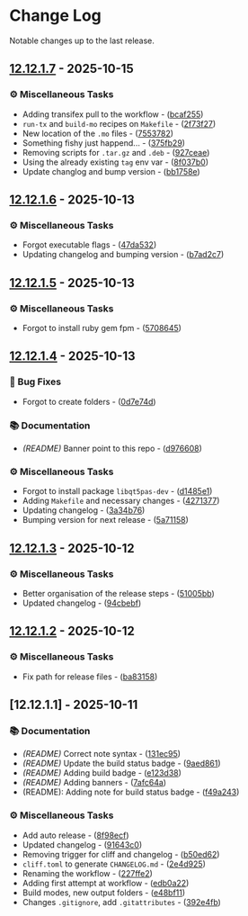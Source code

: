 # Change Log

Notable changes up to the last release.

## [12.12.1.7](https://github.com/gcarreno/gcarreno-HeidiSQL/compare/v12.12.1.6..v12.12.1.7) - 2025-10-15

### ⚙️ Miscellaneous Tasks

- Adding transifex pull to the workflow - ([bcaf255](https://github.com/gcarreno/gcarreno-HeidiSQL/commit/bcaf25510bcf1e21df8a9be22d394ff1a530acf8))
- `run-tx` and `build-mo` recipes on `Makefile` - ([2f73f27](https://github.com/gcarreno/gcarreno-HeidiSQL/commit/2f73f27576ba47b603f1e37102bff287f9eff3a4))
- New location of the `.mo` files - ([7553782](https://github.com/gcarreno/gcarreno-HeidiSQL/commit/755378250279042d231d592c173f4f64184cd22c))
- Something fishy just happend... - ([375fb29](https://github.com/gcarreno/gcarreno-HeidiSQL/commit/375fb2921af06690b73753334eb341d0afbfc73a))
- Removing scripts for `.tar.gz` and `.deb` - ([927ceae](https://github.com/gcarreno/gcarreno-HeidiSQL/commit/927ceae664346c7cd508ad3bea4b3f4ef692ef9b))
- Using the already existing `tag` env var - ([8f037b0](https://github.com/gcarreno/gcarreno-HeidiSQL/commit/8f037b04f43c56cf08ee43c290e98e13d2a147f4))
- Update changlog and bump version - ([bb1758e](https://github.com/gcarreno/gcarreno-HeidiSQL/commit/bb1758e9d27cec9bd0c9f799742ed75a548fe03d))


## [12.12.1.6](https://github.com/gcarreno/gcarreno-HeidiSQL/compare/v12.12.1.5..v12.12.1.6) - 2025-10-13

### ⚙️ Miscellaneous Tasks

- Forgot executable flags - ([47da532](https://github.com/gcarreno/gcarreno-HeidiSQL/commit/47da53210ac50fa80d5f69c4355a5733389dfb33))
- Updating changelog and bumping version - ([b7ad2c7](https://github.com/gcarreno/gcarreno-HeidiSQL/commit/b7ad2c7252824b08c6eee014cfbdc05f7827cdea))


## [12.12.1.5](https://github.com/gcarreno/gcarreno-HeidiSQL/compare/v12.12.1.4..v12.12.1.5) - 2025-10-13

### ⚙️ Miscellaneous Tasks

- Forgot to install ruby gem fpm - ([5708645](https://github.com/gcarreno/gcarreno-HeidiSQL/commit/57086450f4e0947c099085255f67c90c6fb6d94d))


## [12.12.1.4](https://github.com/gcarreno/gcarreno-HeidiSQL/compare/v12.12.1.3..v12.12.1.4) - 2025-10-13

### 🐛 Bug Fixes

- Forgot to create folders - ([0d7e74d](https://github.com/gcarreno/gcarreno-HeidiSQL/commit/0d7e74decfb9964397f11ce90dd2ffa5c8be6deb))

### 📚 Documentation

- *(README)* Banner point to this repo - ([d976608](https://github.com/gcarreno/gcarreno-HeidiSQL/commit/d976608e5b38548ec39fd54b59a3c38092527958))

### ⚙️ Miscellaneous Tasks

- Forgot to install package `libqt5pas-dev` - ([d1485e1](https://github.com/gcarreno/gcarreno-HeidiSQL/commit/d1485e120153a701fb4fe61712c47e94b3bd8838))
- Adding `Makefile` and necessary changes - ([4271377](https://github.com/gcarreno/gcarreno-HeidiSQL/commit/42713770f158c2a758907f0f4029462a70fea765))
- Updating changelog - ([3a34b76](https://github.com/gcarreno/gcarreno-HeidiSQL/commit/3a34b76965e92fcabe2e712827777cf5442679c5))
- Bumping version for next release - ([5a71158](https://github.com/gcarreno/gcarreno-HeidiSQL/commit/5a71158b3c21f559244952d4edf616f20d081c22))


## [12.12.1.3](https://github.com/gcarreno/gcarreno-HeidiSQL/compare/v12.12.1.2..v12.12.1.3) - 2025-10-12

### ⚙️ Miscellaneous Tasks

- Better organisation of the release steps - ([51005bb](https://github.com/gcarreno/gcarreno-HeidiSQL/commit/51005bb928d1d08d87a206e00dcb943372fe8637))
- Updated changelog - ([94cbebf](https://github.com/gcarreno/gcarreno-HeidiSQL/commit/94cbebf6abc6f988770aa348ec531d7b53e399fc))


## [12.12.1.2](https://github.com/gcarreno/gcarreno-HeidiSQL/compare/v12.12.1.1..v12.12.1.2) - 2025-10-12

### ⚙️ Miscellaneous Tasks

- Fix path for release files - ([ba83158](https://github.com/gcarreno/gcarreno-HeidiSQL/commit/ba831580feef242aa25c8db288e842f0ef92f5e3))


## [12.12.1.1] - 2025-10-11

### 📚 Documentation

- *(README)* Correct note syntax - ([131ec95](https://github.com/gcarreno/gcarreno-HeidiSQL/commit/131ec95208c1dfb126784710b0d5e0956bef6e71))
- *(README)* Update the build status badge - ([9aed861](https://github.com/gcarreno/gcarreno-HeidiSQL/commit/9aed86122da99c6891809a6b4a06d88065126af8))
- *(README)* Adding build badge - ([e123d38](https://github.com/gcarreno/gcarreno-HeidiSQL/commit/e123d38bc3de794c276a290ee9bc23445ce8984f))
- *(README)* Adding banners - ([7afc64a](https://github.com/gcarreno/gcarreno-HeidiSQL/commit/7afc64a98e7149c5d38d3e90eb7ba44882493b19))
- (README): Adding note for build status badge - ([f49a243](https://github.com/gcarreno/gcarreno-HeidiSQL/commit/f49a2433783c18b2cca613ad72efdc208eb5d2a1))

### ⚙️ Miscellaneous Tasks

- Add auto release - ([8f98ecf](https://github.com/gcarreno/gcarreno-HeidiSQL/commit/8f98ecfafc6f50b8e25e7e4df11103bc89eedaad))
- Updated changelog - ([91643c0](https://github.com/gcarreno/gcarreno-HeidiSQL/commit/91643c008e9e0d9ba9a3fa02d7fa4e3e4a30244b))
- Removing trigger for cliff and changelog - ([b50ed62](https://github.com/gcarreno/gcarreno-HeidiSQL/commit/b50ed62762b54079cfafa78ff26b6cfdbddfeae7))
- `cliff.toml` to generate `CHANGELOG.md` - ([2e4d925](https://github.com/gcarreno/gcarreno-HeidiSQL/commit/2e4d9253266cb40d2431eacce21ddf6c406fd228))
- Renaming the workflow - ([227ffe2](https://github.com/gcarreno/gcarreno-HeidiSQL/commit/227ffe28ccd8e66e0aad739daa85f76a38a76cb8))
- Adding first attempt at workflow - ([edb0a22](https://github.com/gcarreno/gcarreno-HeidiSQL/commit/edb0a2277d9a90efb245583e6455586ccc11a5c5))
- Build modes, new output folders - ([e48bf11](https://github.com/gcarreno/gcarreno-HeidiSQL/commit/e48bf11be1836f8035eb9eab527b5461d6a3e027))
- Changes `.gitignore`, add `.gitattributes` - ([392e4fb](https://github.com/gcarreno/gcarreno-HeidiSQL/commit/392e4fb88bfbafda12fd31cc0656c7954b6bbfd7))


